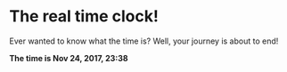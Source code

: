 # The real time clock!

Ever wanted to know what the time is? Well, your journey is about to end!

**The time is Nov 24, 2017, 23:38**